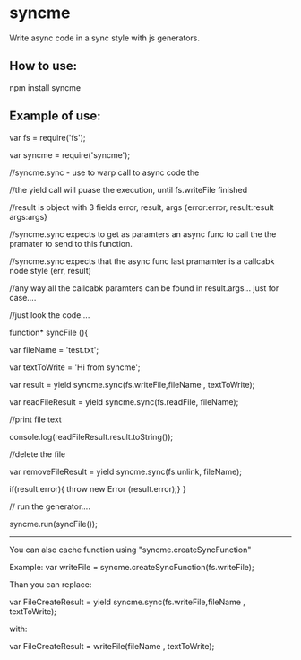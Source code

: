 # syncme
Write async code in a sync style with js generators.

## How to use:
npm install syncme

## Example of use:

var fs = require('fs');

var syncme = require('syncme');

//syncme.sync - use to warp call to async code the

//the yield call will puase the execution, until fs.writeFile  finished

//result is object with 3 fields error, result, args {error:error, result:result args:args}

//syncme.sync expects to get as paramters an async func to call the the pramater to send to this function.

//syncme.sync expects that the async func last pramamter is a callcabk node style (err, result)

//any way all the callcabk paramters can be found in result.args... just for case....

//just look the code....

 function* syncFile (){
 
  var fileName = 'test.txt';
  
  var textToWrite = 'Hi from syncme';
  
  var result = yield syncme.sync(fs.writeFile,fileName , textToWrite);
  
  var readFileResult = yield syncme.sync(fs.readFile, fileName);

  //print file text
  
  console.log(readFileResult.result.toString());
  
  //delete the file
  
  var removeFileResult = yield syncme.sync(fs.unlink, fileName);
  
  if(result.error){  throw new Error (result.error);}
 }
 
 // run the generator....
 
  syncme.run(syncFile());
  
  
  ---------------------------------------------------------------------------------------------------------


You can also cache function using "syncme.createSyncFunction"

Example: 
var writeFile = syncme.createSyncFunction(fs.writeFile);

Than you can replace:

var FileCreateResult = yield syncme.sync(fs.writeFile,fileName , textToWrite);

with: 

var FileCreateResult = writeFile(fileName , textToWrite);
